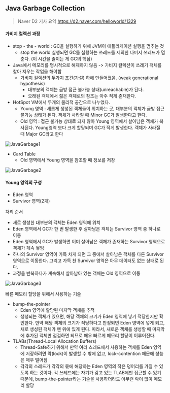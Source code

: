 ## Java Garbage Collection

> Naver D2 기사 요약 https://d2.naver.com/helloworld/1329

#### 가비지 컬렉션 과정

- stop - the - world : GC을 실행하기 위해 JVM이 애플리케이션 실행을 멈추는 것
  - stop the world 실행되면 GC를 실행하는 쓰레드를 제외한 나머지 쓰레드가 멈춘다. (이 시간을 줄이는 게 GC의 핵심)
- Java에서 메모리를 명시적으로 해제하지 않음 -> 가비지 컬렉션이 쓰레기 객체를 찾아 지우는 작업을 해야함
  - 가비지 컬렉션의 두가지 조건(가설) 하에 만들어졌음. (weak generational hypothesis)
    - 대부분의 객체는 금방 접근 불가능 상태(unreachable)가 된다.
    - 오래된 객체에서 젊은 객체로의 참조는 아주 적게 존재한다.
- HotSpot VM에서 두개의 물리적 공간으로 나누었다.
  - Young 영역 : 새롭게 생성된 객체들이 위치하는 곳, 대부분의 객체가 금방 접근 불가능 상태가 된다. 객체가 사라질 때 Minor GC가 발생한다고 한다.
  - Old 영역 : 접근 불가능 상태로 되지 않아 Young 영역에서 살아남은 객체가 복사된다. Young영역 보다 크게 할당되며 GC가 적게 발생한다. 객체가 사라질 때 Major GC라고 한다

![JavaGarbage1](https://d2.naver.com/content/images/2015/06/helloworld-1329-1.png)

- Card Table
  - Old 영역에서 Young 영역을 참조할 때 정보를 저장

![JavaGarbage2](https://d2.naver.com/content/images/2015/06/helloworld-1329-2.png)



#### Young 영역의 구성

- Eden 영역
- Survivor 영역(2개)

처리 순서

- 새로 생성한 대부분의 객체는 Eden 영역에 위치
- Eden 영역에서 GC가 한 번 발생한 후 살아남은 객체는 Survivor 영역 중 하나로 이동
- Eden 영역에서 GC가 발생하면 이미 살아남은 객체가 존재하는 Survivor 영역으로 객체가 계속 쌓임
- 하나의 Survivor 영역이 가득 차게 되면 그 중에서 살아남은 객체를 다른 Survivor 영역으로 이동한다. 그리고 가득 찬 Survivor 영역은 아무 데이터도 없는 상태로 된다.
- 과정을 반복하다가 계속해서 살아남아 있는 객체는 Old 영역으로 이동

![JavaGarbage3](https://d2.naver.com/content/images/2015/06/helloworld-1329-3.png)



빠른 메모리 할당을 위해서 사용하는 기술

- bump-the-pointer
  - Eden 영역에 할당된 마지막 객체를 추적
  - 생성되는 객체가 있으면, 해당 객체의 크기가 Eden 영역에 넣기 적당한지만 확인한다. 만약 해당 객체의 크기가 적당하다고 판정되면 Eden 영역에 넣게 되고, 새로 생성된 객체가 맨 위에 있게 된다. 따라서, 새로운 객체를 생성할 때 마지막에 추가된 객체만 점검하면 되므로 매우 빠르게 메모리 할당이 이루어진다.
- TLABs(Thread-Local Allocation Buffers)
  - Thread-Safe하기 위해서 만약 여러 스레드에서 사용하는 객체를 Eden 영역에 저장하려면 락(lock)이 발생할 수 밖에 없고, lock-contention 때문에 성능은 매우 떨어짐
  - 각각의 스레드가 각각의 몫에 해당하는 Eden 영역의 작은 덩어리를 가질 수 있도록 하는 것이다. 각 쓰레드에는 자기가 갖고 있는 TLAB에만 접근할 수 있기 때문에, bump-the-pointer라는 기술을 사용하더라도 아무런 락이 없이 메모리 할당




